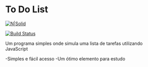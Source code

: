 # To Do List

[![N|Solid](https://cldup.com/dTxpPi9lDf.thumb.png)](https://github.com/JulCzar)

[![Build Status](https://snyk.io/test/github/dwyl/hapi-auth-jwt2/badge.svg?targetFile=package.json)](https://travis-ci.org/joemccann/dillinger)

Um programa simples onde simula uma lista de tarefas utilizando JavaScript

-Simples e fácil acesso
-Um ótimo elemento para estudo
